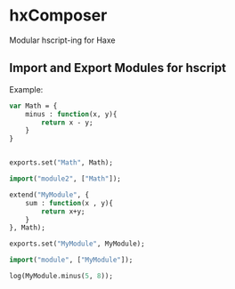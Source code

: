 # hxComposer
Modular hscript-ing for Haxe


## Import and Export Modules for hscript 

Example:
```hx
var Math = {
    minus : function(x, y){
        return x - y;
    }
}


exports.set("Math", Math);
```

```hx
import("module2", ["Math"]);

extend("MyModule", {
    sum : function(x , y){
        return x+y;
    }
}, Math);

exports.set("MyModule", MyModule);
```

```hx
import("module", ["MyModule"]);

log(MyModule.minus(5, 8));
```
